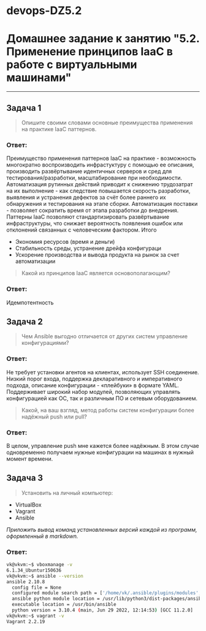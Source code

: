 # devops-DZ5.2

# Домашнее задание к занятию "5.2. Применение принципов IaaC в работе с виртуальными машинами"

---

## Задача 1

> Опишите своими словами основные преимущества применения на практике IaaC паттернов.

### Ответ:

Преимущество применения паттернов IaaС на практике - возможность многократно воспроизводить инфрастуктуру с помощью ее описания, производить развёртывание идентичных серверов и сред для тестирования/разработки, масштабирование при необходимости. Автоматизация рутинных действий приводит к снижению трудозатрат на их выполнение - как следствие повышается скорость разработки, выявления и устранения дефектов за счёт более раннего их обнаружения и тестирования на этапе сборки. Автоматизация поставки - позволяет сократить время от этапа разработки до внедрения. Паттерны IaaC позволяют стандартизировать развёртывание инфраструктуры, что снижает вероятность появления ошибок или отклонений связанных с человеческим фактором. Итого
- Экономия ресурсов (время и деньги)
- Стабильность среды, устранение дрейфа конфигураци
- Ускорение производства и вывода продукта на рынок за счет автоматизации

> Какой из принципов IaaC является основополагающим?
 
### Ответ:

Идемпотентность


## Задача 2

> Чем Ansible выгодно отличается от других систем управление конфигурациями?

### Ответ:

Не требует установки агентов на клиентах, использует SSH соединение. Низкий порог входа, поддержка декларативного и императивного подхода, описание конфигурации - «плейбуки» в формате YAML. Поддерживает широкий набор модулей, позволяющих управлять конфигурацией как ОС, так и различным ПО и сетевым оборудованием. 

> Какой, на ваш взгляд, метод работы систем конфигурации более надёжный push или pull?

### Ответ:

В целом, управление push мне кажется более надёжным. В этом случае одновременно получаем нужные конфигурации на машинах в нужный момент времени.

## Задача 3

> Установить на личный компьютер:

- VirtualBox
- Vagrant
- Ansible

*Приложить вывод команд установленных версий каждой из программ, оформленный в markdown.*

### Ответ:
```bash
vk@vkvm:~$ vboxmanage -v
6.1.34_Ubuntur150636
vk@vkvm:~$ ansible --version
ansible 2.10.8
  config file = None
  configured module search path = ['/home/vk/.ansible/plugins/modules', '/usr/share/ansible/plugins/modules']
  ansible python module location = /usr/lib/python3/dist-packages/ansible
  executable location = /usr/bin/ansible
  python version = 3.10.4 (main, Jun 29 2022, 12:14:53) [GCC 11.2.0]
vk@vkvm:~$ vagrant -v
Vagrant 2.2.19
```

